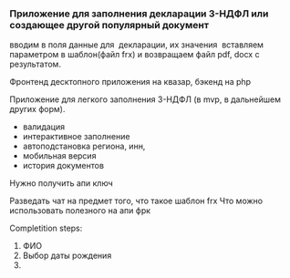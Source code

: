 ###  Приложение для заполнения декларации 3-НДФЛ или создающее другой популярный документ
вводим в поля данные для  декларации, их значения  вставляем параметром в шаблон(файл frx) и возвращаем файл pdf, docx с результатом.

Фронтенд десктопного приложения на квазар, бэкенд на php

Приложение для легкого заполнения 3-НДФЛ (в mvp, в дальнейшем других форм).

- валидация
- интерактивное заполнение
- автоподстановка региона, инн,
- мобильная версия
- история документов



Нужно получить апи ключ


Разведать чат на предмет того, что такое шаблон frx
Что можно использовать полезного на апи фрк

Completition steps:
1. ФИО
2. Выбор даты рождения
3. 
